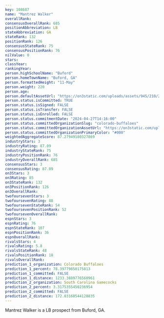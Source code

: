 ```yaml
---
key: 108687
name: "Mantrez Walker"
overallRank: 
consensusOverallRank: 685
positionAbbreviation: LB
stateAbbreviation: GA
stateRank: 132
positionRank: 126
consensusStateRank: 75
consensusPositionRank: 76
nilValue: 0
stars: 
classYear: 
rankingYear: 
person.highSchoolName: "Buford"
person.homeTownName: "Buford, GA"
person.formattedHeight: "11-May"
person.weight: 220
person.age: 
person.defaultAssetUrl: "https://on3static.com/uploads/assets/945/210/210945.png"
person.status.isCommitted: TRUE
person.status.isSigned: FALSE
person.status.isTransfer: FALSE
person.status.isEnrolled: FALSE
person.status.commitmentDate: "2024-04-27T14:16:00"
person.status.committedOrganizationSlug: "colorado-buffaloes"
person.status.committedOrganizationAssetUrl: "https://on3static.com/uploads/assets/889/149/149889.svg"
person.status.committedOrganizationPrimaryColor: "#000"
weightedAggregateScore: 87.27949180327869
industryStars: 3
industryRating: 87.09
industryStateRank: 75
industryPositionRank: 76
industryOverallRank: 685
consensusStars: 3
consensusRating: 87.09
on3Stars: 3
on3Rating: 85
on3StateRank: 132
on3PositionRank: 126
on3OverallRank: 
twofoursevenStars: 3
twofoursevenRating: 88
twofoursevenStateRank: 54
twofoursevenPositionRank: 52
twofoursevenOverallRank: 
espnStars: 3
espnRating: 76
espnStateRank: 107
espnPositionRank: 36
espnOverallRank: 
rivalsStars: 4
rivalsRating: 5.8
rivalsStateRank: 48
rivalsPositionRank: 18
rivalsOverallRank: 
prediction_1_organization: Colorado Buffaloes
prediction_1_percent: 78.39779850175813
prediction_1_committed: FALSE
prediction_1_distance: 1233.3889776560961
prediction_2_organization: South Carolina Gamecocks
prediction_2_percent: 3.3175355450236954
prediction_2_committed: FALSE
prediction_2_distance: 172.03160544128835
---
```

Mantrez Walker is a LB prospect from Buford, GA.